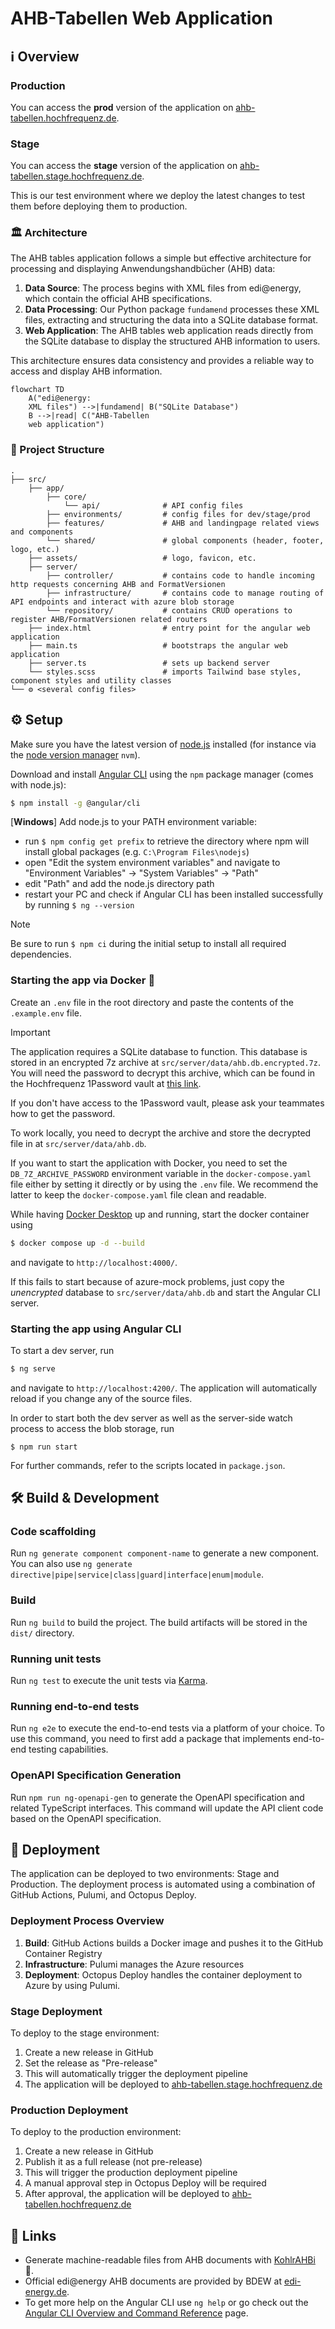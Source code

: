 # AHB-Tabellen Web Application

## ℹ️ Overview

### Production

You can access the **prod** version of the application on [ahb-tabellen.hochfrequenz.de](https://ahb-tabellen.hochfrequenz.de).

### Stage

You can access the **stage** version of the application on [ahb-tabellen.stage.hochfrequenz.de](https://ahb-tabellen.stage.hochfrequenz.de).

This is our test environment where we deploy the latest changes to test them before deploying them to production.

### 🏛 Architecture

The AHB tables application follows a simple but effective architecture for processing and displaying Anwendungshandbücher (AHB) data:

1. **Data Source**: The process begins with XML files from edi@energy, which contain the official AHB specifications.
2. **Data Processing**: Our Python package `fundamend` processes these XML files, extracting and structuring the data into a SQLite database format.
3. **Web Application**: The AHB tables web application reads directly from the SQLite database to display the structured AHB information to users.

This architecture ensures data consistency and provides a reliable way to access and display AHB information.

```mermaid
flowchart TD
    A("edi@energy:
    XML files") -->|fundamend| B("SQLite Database")
    B -->|read| C("AHB-Tabellen
    web application")
```

### 📂 Project Structure

```plaintext
.
├── src/
    ├── app/
        ├── core/
            └── api/              # API config files
        ├── environments/         # config files for dev/stage/prod
        ├── features/             # AHB and landingpage related views and components
        └── shared/               # global components (header, footer, logo, etc.)
    ├── assets/                   # logo, favicon, etc.
    ├── server/
        ├── controller/           # contains code to handle incoming http requests concerning AHB and FormatVersionen
        ├── infrastructure/       # contains code to manage routing of API endpoints and interact with azure blob storage
        └── repository/           # contains CRUD operations to register AHB/FormatVersionen related routers
    ├── index.html                # entry point for the angular web application
    ├── main.ts                   # bootstraps the angular web application
    ├── server.ts                 # sets up backend server
    └── styles.scss               # imports Tailwind base styles, component styles and utility classes
└── ⚙️ <several config files>
```

## ⚙️ Setup

Make sure you have the latest version of [node.js](https://nodejs.org/en) installed (for instance via the [node version manager](https://github.com/nvm-sh/nvm) `nvm`).

Download and install [Angular CLI](https://v17.angular.io/cli) using the `npm` package manager (comes with node.js):

```bash
$ npm install -g @angular/cli
```

[**Windows**] Add node.js to your PATH environment variable:

- run `$ npm config get prefix` to retrieve the directory where npm will install global packages (e.g. `C:\Program Files\nodejs`)
- open "Edit the system environment variables" and navigate to "Environment Variables" -> "System Variables" -> "Path"
- edit "Path" and add the node.js directory path
- restart your PC and check if Angular CLI has been installed successfully by running `$ ng --version`

> [!NOTE]
> Be sure to run `$ npm ci` during the initial setup to install all required dependencies.

### Starting the app via Docker 🐋

Create an `.env` file in the root directory and paste the contents of the `.example.env` file.

> [!IMPORTANT]
> The application requires a SQLite database to function.
> This database is stored in an encrypted 7z archive at `src/server/data/ahb.db.encrypted.7z`.
> You will need the password to decrypt this archive, which can be found in the Hochfrequenz 1Password vault at [this link](https://start.1password.com/open/i?a=F35NURJ4PFGOPBA77PR66C5P4I&v=vjgfwz7dg5wg656rfpvadetrqy&i=grnjb4hn6ipcau4bqe43rkuwnq&h=hochfrequenz.1password.com).
>
> If you don't have access to the 1Password vault, please ask your teammates how to get the password.
>
> To work locally, you need to decrypt the archive and store the decrypted file in at `src/server/data/ahb.db`.
>
> If you want to start the application with Docker, you need to set the `DB_7Z_ARCHIVE_PASSWORD` environment variable in the `docker-compose.yaml` file either by setting it directly or by using the `.env` file.
> We recommend the latter to keep the `docker-compose.yaml` file clean and readable.

While having [Docker Desktop](https://www.docker.com/products/docker-desktop/) up and running, start the docker container using

```bash
$ docker compose up -d --build
```

and navigate to `http://localhost:4000/`.

If this fails to start because of azure-mock problems, just copy the _unencrypted_ database to `src/server/data/ahb.db` and start the Angular CLI server.

### Starting the app using Angular CLI

To start a dev server, run

```bash
$ ng serve
```

and navigate to `http://localhost:4200/`.
The application will automatically reload if you change any of the source files.

In order to start both the dev server as well as the server-side watch process to access the blob storage, run

```shell
$ npm run start
```

For further commands, refer to the scripts located in `package.json`.

## 🛠️ Build & Development

### Code scaffolding

Run `ng generate component component-name` to generate a new component. You can also use `ng generate directive|pipe|service|class|guard|interface|enum|module`.

### Build

Run `ng build` to build the project. The build artifacts will be stored in the `dist/` directory.

### Running unit tests

Run `ng test` to execute the unit tests via [Karma](https://karma-runner.github.io).

### Running end-to-end tests

Run `ng e2e` to execute the end-to-end tests via a platform of your choice. To use this command, you need to first add a package that implements end-to-end testing capabilities.

### OpenAPI Specification Generation

Run `npm run ng-openapi-gen` to generate the OpenAPI specification and related TypeScript interfaces. This command will update the API client code based on the OpenAPI specification.

## 🚀 Deployment

The application can be deployed to two environments: Stage and Production.
The deployment process is automated using a combination of GitHub Actions, Pulumi, and Octopus Deploy.

### Deployment Process Overview

1. **Build**: GitHub Actions builds a Docker image and pushes it to the GitHub Container Registry
2. **Infrastructure**: Pulumi manages the Azure resources
3. **Deployment**: Octopus Deploy handles the container deployment to Azure by using Pulumi.

### Stage Deployment

To deploy to the stage environment:

1. Create a new release in GitHub
2. Set the release as "Pre-release"
3. This will automatically trigger the deployment pipeline
4. The application will be deployed to [ahb-tabellen.stage.hochfrequenz.de](https://ahb-tabellen.stage.hochfrequenz.de)

### Production Deployment

To deploy to the production environment:

1. Create a new release in GitHub
2. Publish it as a full release (not pre-release)
3. This will trigger the production deployment pipeline
4. A manual approval step in Octopus Deploy will be required
5. After approval, the application will be deployed to [ahb-tabellen.hochfrequenz.de](https://ahb-tabellen.hochfrequenz.de)

## 🔗 Links

- Generate machine-readable files from AHB documents with [KohlrAHBi](https://github.com/Hochfrequenz/kohlrahbi) 🥬.
- Official edi@energy AHB documents are provided by BDEW at [edi-energy.de](https://www.edi-energy.de/index.php?id=38).
- To get more help on the Angular CLI use `ng help` or go check out the [Angular CLI Overview and Command Reference](https://angular.io/cli) page.

